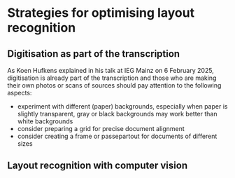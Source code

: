 # Strategies for optimising layout recognition

## Digitisation as part of the transcription

As Koen Hufkens explained in his talk at IEG Mainz on 6 February 2025, digitisation is already part of the transcription and those who are making their own photos or scans of sources should pay attention to the following aspects:

- experiment with different (paper) backgrounds, especially when paper is slightly transparent, gray or black backgrounds may work better than white backgrounds
- consider preparing a grid for precise document alignment
- consider creating a frame or passepartout for documents of different sizes

## Layout recognition with computer vision
